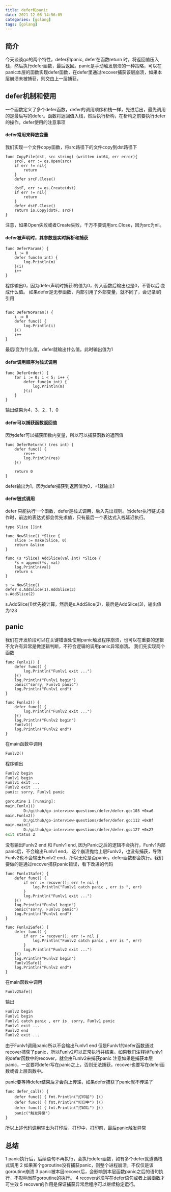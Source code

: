 ```yaml
---
title: defer和panic
date: 2021-12-08 14:56:05
categories: [golang]
tags: [golang]
---
```

## 简介
今天谈谈go的两个特性，defer和panic, defer在函数return 时，将返回值压入栈，然后执行defer函数，最后返回。panic是手动触发崩溃的一种策略，可以在panic本层的函数实现defer函数，在defer里通过recover捕获该层崩溃，如果本层崩溃未被捕获，则交由上一层捕获。
<!--more-->
##  defer机制和使用
一个函数定义了多个defer函数，defer的调用顺序和栈一样，先进后出，最先调用的是最后写的defer。函数将返回值入栈，然后执行析构，在析构之前要执行defer的操作。defer使用的注意事项
#### defer常用来释放变量
我们实现一个文件copy函数，将src路径下的文件copy到dst路径下
``` golang
func CopyFile(dst, src string) (written int64, err error){
    srcF, err := os.Open(src)
    if err != nil{
        return 
    }
    defer srcF.Close()

    dstF, err := os.Create(dst)
    if err != nil{
        return 
    }
    defer dstF.Close()
    return io.Copy(dstF, srcF)
}
```
注意，如果Open失败或者Create失败，千万不要调用src.Close，因为src为nil。
#### defer被声明时，其参数是实时解析和捕获
``` golang
func DeferParam() {
	i := 0
	defer func(m int) {
		log.Println(m)
	}(i)
	i++
}
```
程序输出0，因为defer声明时捕获i的值为0，传入函数后输出也是0，不管以后i变成什么值。
如果defer是无参函数，内部引用了外部变量，就不同了，会记录i的引用
``` golang

func DeferNoParam() {
	i := 0
	defer func() {
		log.Println(i)
	}()
	i++
}
```
最后i变为什么值，defer就输出什么值。此时输出值为1
####  defer调用顺序为栈式调用
``` golang
func DeferOrder() {
	for i := 0; i < 5; i++ {
		defer func(m int) {
			log.Println(m)
		}(i)
	}
}
```
输出结果为4，3，2，1，0
####  defer可以捕获函数返回值
因为defer可以捕获函数内变量，所以可以捕获函数的返回值
``` golang
func DeferReturn() (res int) {
	defer func() {
		res++
		log.Println(res)
	}()

	return 0
}
```
defer输出为1，因为defer捕获到返回值为0，+1就输出1

####  defer链式调用
defer 只能执行一个函数，defer是栈式调用，后入先出规则。当defer执行链式操作时，前边的表达式都会优先求值，只有最后一个表达式入栈延迟执行。
``` golang
type Slice []int

func NewSlice() *Slice {
	slice := make(Slice, 0)
	return &slice
}

func (s *Slice) AddSlice(val int) *Slice {
	*s = append(*s, val)
	log.Println(val)
	return s
}

s := NewSlice()
defer s.AddSlice(1).AddSlice(3)
s.AddSlice(2)
```
s.AddSlice(1)优先被计算，然后是s.AddSlice(2)，最后是AddSlice(3)，输出值为123
## panic
我们在开发阶段可以在关键错误处使用panic触发程序崩溃，也可以在重要的逻辑不允许有异常是做逻辑判断，不符合逻辑的调用panic异常崩溃。
我们先实现两个函数
``` golang
func Funlv1() {
	defer func() {
		log.Println("Funlv1 exit ...")
	}()
	log.Println("Funlv1 begin")
	panic("sorry, Funlv1 panic")
	log.Println("Funlv1 end")
}

func Funlv2() {
	defer func() {
		log.Println("Funlv2 exit ...")
	}()
	log.Println("Funlv2 begin")
	Funlv1()
	log.Println("Funlv2 end")
}
```
在main函数中调用
``` golang
Funlv2()
```
程序输出
``` cmd
Funlv2 begin
Funlv1 begin
Funlv1 exit ...
Funlv2 exit ...
panic: sorry, Funlv1 panic

goroutine 1 [running]:
main.Funlv1()
        D:/github/go-interview-questions/defer/defer.go:103 +0xa6
main.Funlv2()
        D:/github/go-interview-questions/defer/defer.go:112 +0x8f
main.main()
        D:/github/go-interview-questions/defer/defer.go:127 +0x27
exit status 2
```
没有输出Funlv2 end 和 Funlv1 end, 因为Panic之后的逻辑不会执行，Funlv1内部panic后，不会输出Funlv1 end， 这个崩溃抛给上层Funlv2，也没有捕获，导致Funlv2也不会输出Funlv2 end，所以无论是否panic，defer函数都会执行。我们要做的是通过recover捕获panic错误，看下改进的代码
``` golang
func Funlv1Safe() {
	defer func() {
		if err := recover(); err != nil {
			log.Println("Funlv1 catch panic , err is ", err)
		}
		log.Println("Funlv1 exit ...")
	}()
	log.Println("Funlv1 begin")
	panic("sorry, Funlv1 panic")
	log.Println("Funlv1 end")
}

func Funlv2Safe() {
	defer func() {
		if err := recover(); err != nil {
			log.Println("Funlv2 catch panic , err is ", err)
		}
		log.Println("Funlv2 exit ...")
	}()
	log.Println("Funlv2 begin")
	Funlv1Safe()
	log.Println("Funlv2 end")
}
```
在main函数中调用
``` golang
Funlv2Safe()
```
输出
``` cmd
Funlv2 begin
Funlv1 begin
Funlv1 catch panic , err is  sorry, Funlv1 panic
Funlv1 exit ...
Funlv2 end
Funlv2 exit ...
```
由于Funlv1调用panic所以不会输出Funlv1 end 但是Funlv1的defer函数通过recover捕获了panic，所以Funlv2可以正常执行并结束。如果我们注释掉Funlv1的defer函数中的recover，就会由Funlv2来捕获panic
注意如果是捕获本层panic，一定要将defer写在panic之上，否则无法捕获，recover也要写在defer函数或者上层函数中。

panic要等待defer结束后才会向上传递，如果defer捕获了panic就不传递了
``` golang
func defer_call() {
	defer func() { fmt.Println("打印前") }()
	defer func() { fmt.Println("打印中") }()
	defer func() { fmt.Println("打印后") }()
	panic("触发异常")
}
```
所以上述代码调用输出为打印后，打印中，打印前，最后panic触发异常

## 总结
1 panic执行后，后续语句不再执行，会执行defer函数，如有多个defer就遵循栈式调用
2 如果某个goroutine没有捕获panic，则整个进程崩溃，不仅仅是该goroutine崩溃
3 panic被本层recover后，会影响到本层函数panic之后的语句执行，不影响当前goroutine的执行。
4 recover必须写在defer语句或者上层函数才可生效
5 recover的作用是保证捕获异常后程序可以继续稳定运行。
